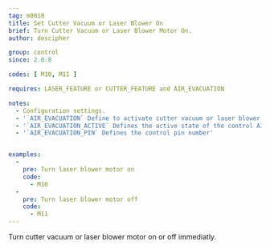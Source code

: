 ```yaml
---
tag: m0010
title: Set Cutter Vacuum or Laser Blower On
brief: Turn Cutter Vacuum or Laser Blower Motor On.
author: descipher

group: control
since: 2.0.8

codes: [ M10, M11 ]

requires: LASER_FEATURE or CUTTER_FEATURE and AIR_EVACUATION

notes:
  - Configuration settings.
  - '`AIR_EVACUATION` Define to activate cutter vacuum or laser blower motor gcodes and LCD control menu.'
  - '`AIR_EVACUATION_ACTIVE` Defines the active state of the control AIR_EVACUATION_PIN, values are HIGH or LOW'
  - '`AIR_EVACUATION_PIN` Defines the control pin number'


examples:
  -
    pre: Turn laser blower motor on
    code:
      - M10
  -
    pre: Turn laser blower motor off
    code:
      - M11
---
```


Turn cutter vacuum or laser blower motor on or off immediatly.
